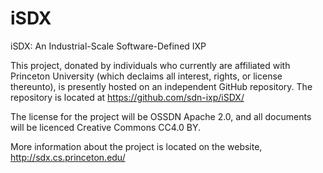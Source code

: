 # iSDX
iSDX: An Industrial-Scale Software-Defined IXP

This project, donated by individuals who currently are affiliated with Princeton University (which declaims all interest, rights, or license thereunto), is presently hosted on an independent GitHub repository. The repository is located at https://github.com/sdn-ixp/iSDX/

The license for the project will be OSSDN Apache 2.0, and all documents will be licenced Creative Commons CC4.0 BY.

More information about the project is located on the website, http://sdx.cs.princeton.edu/


